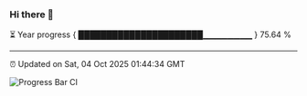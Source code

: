 ### Hi there 👋

⏳ Year progress { ██████████████████████▁▁▁▁▁▁▁▁ } 75.64 %

---

⏰ Updated on Sat, 04 Oct 2025 01:44:34 GMT

![Progress Bar CI](https://github.com/ZhaoGui/ZhaoGui/workflows/Progress%20Bar%20CI/badge.svg)
